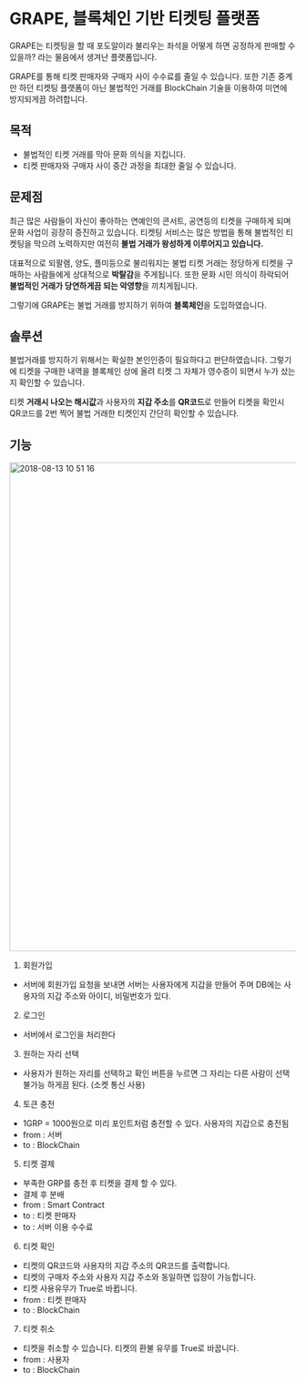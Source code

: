 GRAPE, 블록체인 기반 티켓팅 플랫폼
===
GRAPE는 티켓팅을 할 때 포도알이라 불리우는 좌석을 어떻게 하면 공정하게 판매할 수 있을까? 라는 물음에서 생겨난 플랫폼입니다. 

 GRAPE를 통해 티켓 판매자와 구매자 사이 수수료를 줄일 수 있습니다. 또한 기존 중계만 하던 티켓팅 플랫폼이 아닌 불법적인 거래를 BlockChain 기술을 이용하여 미연에 방지되게끔 하려합니다.


목적
---
 - 불법적인 티켓 거래를 막아 문화 의식을 지킵니다.
 - 티켓 판매자와 구매자 사이 중간 과정을 최대한 줄일 수 있습니다.

문제점
---
최근 많은 사람들이 자신이 좋아하는 연예인의 콘서트, 공연등의 티켓을 구매하게 되며 문화 사업이 굉장히 증진하고 있습니다. 티켓팅 서비스는 많은 방법을 통해 불법적인 티켓팅을 막으려 노력하지만 여전히 **불법 거래가 왕성하게 이루어지고 있습니다.**

대표적으로 되팔램, 양도, 플미등으로 불리워지는 불법 티켓 거래는 정당하게 티켓을 구매하는 사람들에게 상대적으로 **박탈감**을 주게됩니다. 또한 문화 시민 의식이 하락되어 **불법적인 거래가 당연하게끔 되는 악영향**을 끼치게됩니다.

그렇기에 GRAPE는 불법 거래를 방지하기 위하여 **블록체인**을 도입하였습니다.

솔루션
---
불법거래를 방지하기 위해서는 확실한 본인인증이 필요하다고 판단하였습니다.
그렇기에 티켓을 구매한 내역을 블록체인 상에 올려 티켓 그 자체가 영수증이 되면서 누가 샀는지 확인할 수 있습니다.

티켓 **거래시 나오는 해시값**과 사용자의 **지갑 주소**를 **QR코드**로 만들어 티켓을 확인시 QR코드를 2번 찍어 불법 거래한 티켓인지 간단히 확인할 수 있습니다.

기능
---
<img width="859" alt="2018-08-13 10 51 16" src="https://user-images.githubusercontent.com/28648915/44035864-7111fbd4-9f4b-11e8-8bd4-d2eb58aaba83.png">

1. 회원가입
  - 서버에 회원가입 요청을 보내면 서버는 사용자에게 지갑을 만들어 주며 DB에는 사용자의 지갑 주소와 아이디, 비밀번호가 있다.

2. 로그인
 - 서버에서 로그인을 처리한다

3. 원하는 자리 선택
 - 사용자가 원하는 자리를 선택하고 확인 버튼을 누르면 그 자리는 다른 사람이 선택 불가능 하게끔 된다. (소켓 통신 사용)

4. 토큰 충전
 - 1GRP = 1000원으로 미리 포인트처럼 충전할 수 있다. 사용자의 지갑으로 충전됨
 - from : 서버
 - to : BlockChain

5. 티켓 결제
  - 부족한 GRP를 충전 후 티켓을 결제 할 수 있다.
  - 결제 후 분배
  - from : Smart Contract
  - to : 티켓 판매자
  - to : 서버 이용 수수료

6. 티켓 확인
  - 티켓의 QR코드와 사용자의 지갑 주소의 QR코드를 출력합니다.
  - 티켓의 구매자 주소와 사용자 지갑 주소와 동일하면 입장이 가능합니다.
  - 티켓 사용유무가 True로 바뀝니다.
   - from : 티켓 판매자
 - to : BlockChain

7. 티켓 취소
  - 티켓을 취소할 수 있습니다. 티켓의 환불 유무를 True로 바꿉니다.
 - from : 사용자
 - to : BlockChain